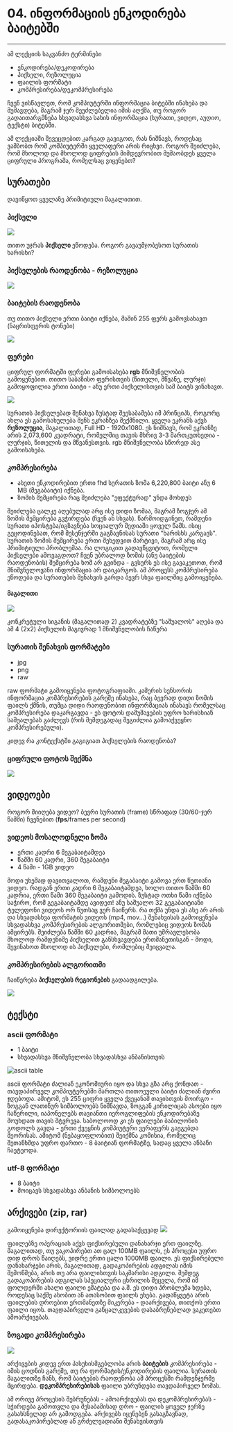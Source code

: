 
# 04. ინფორმაციის ენკოდირება ბაიტებში
---
ამ ლექციის საკვანძო ტერმინები
- ენკოდირება/დეკოდირება
- პიქსელი, რეზოლუცია
- ფაილის ფორმატი
- კომპრესირება/დეკომპრესირება

<!-- n -->
ჩვენ ვისწავლეთ, რომ კომპიუტერში ინფორმაცია ბიტებში ინახება და მუშავდება, მაგრამ ჯერ შეუძლებელია იმის აღქმა, თუ როგორ გადაითარგმნება სხვადასხვა სახის ინფორმაცია (სურათი, ვიდეო, აუდიო, ტექსტი) ბიტებში.

ამ ლექციაში შევეცდებით კარგად გავიგოთ, რას ნიშნავს, როდესაც ვამბობთ რომ კომპიუტერში ყველაფერი არის რიცხვი. როგორ შეიძლება, რომ მხოლოდ და მხოლოდ ციფრების მიმდევრობით მუშაობდეს ყველა ციფრული პროგრამა, რომელსაც ვიყენებთ?

## სურათები
დავიწყოთ ყველაზე პრიმიტიული მაგალითით.


### პიქსელი

![][image-1]

<!-- ნ -->
თითო უჯრას **პიქსელი** ეწოდება. როგორ გავაუმჯობესოთ სურათის ხარისხი?


### პიქსელების რაოდენობა - რეზოლუცია
![][image-2]
### ბაიტების რაოდენობა
 თუ თითო პიქსელი ერთი ბაიტი იქნება, მაშინ 255 ფერს გამოვსახავთ (ნაცრისფერის ტონები) 
 
![][image-3]

### ფერები
ციფრულ ფორმატში ფერები გამოისახება **rgb** მნიშვნელობის გამოყენებით. თითო საბაზისო ფერისთვის (წითელი, მწვანე, ლურჯი) გამოყოფილია ერთი ბაიტი - ანუ ერთი პიქსელისთვის სამ ბაიტს ვინახავთ.

![][image-4]

<!-- n -->
სურათის პიქსელებად შენახვა ზუსტად შეესაბამება იმ პრინციპს, როგორც ახლა ეს გამოსახულება შენს ეკრანზეა შექმნილი. 
ყველა ეკრანს აქვს **რეზოლუცია**, მაგალითად, Full HD - 1920x1080. ეს ნიშნავს, რომ ეკრანზე არის 2,073,600 კვადრატი, რომელშიც თავის მხრივ 3-3 მართკუთხედია - ლურჯის, წითელის და მწვანესთვის. rgb მნიშვნელობა სწორედ ასე გამოისახება.

### კომპრესირება
- ასეთი ენკოდირებით ერთი fhd სურათის ზომა 6,220,800 ბაიტი ანუ 6 MB (მეგაბაიტი) იქნება.
- ზომის შემცირება რაც შეიძლება "ეფექტურად" უნდა მოხდეს

<!-- n -->
შეიძლება ცალკე აღებულად არც ისე დიდი ზომაა, მაგრამ ზოგჯერ ამ ზომის შემცირება გვჭირდება (ჩვენ ან სხვას). წარმოიდგინეთ, რამდენი სურათი იპოსტება/იგზავნება სოციალურ მედიაში ყოველ წამს. ისიც გეცოდინებათ, რომ მესენჯერში გაგზავნისას სურათი "ხარისხს კარგავს". 
სურათის ზომის შემცირება ერთი შეხედვით მარტივი, მაგრამ არც ისე პრიმიტიული პრობლემაა. რა ლოგიკით გადავწყვიტოთ, რომელი პიქსელები ამოვაგდოთ? ჩვენ უბრალოდ ზომის (ანუ ბაიტების რაოდენობის) შემცირება ხომ არ გვინდა - გვსურს ეს ისე გავაკეთოთ, რომ მნიშვნელოვანი ინფორმაცია არ დაიკარგოს. ამ პროცესს კომპრესირება ეწოდება და სურათების შენახვის გარდა ბევრ სხვა ფაილშიც გამოიყენება.

#### მაგალითი

![][image-5]

<!-- ნ -->
კონკრეტული სიგანის (მაგალითად 2) კვადრატებზე "საშუალოს" აღება და ამ 4 (2x2) პიქსელის მაგივრად 1 მნიშვნელობის ჩაწერა

### სურათის შენახვის ფორმატები
- jpg
- png
- raw

<!-- ნ -->
raw ფორმატი გამოიყენება ფოტოგრაფიაში. კამერის სენსორის ინფორმაცია კომპრესირების გარეშე ინახება, რაც ბევრად დიდი ზომის ფაილს ქმნის, თუმცა დიდი რაოდენობით ინფორმაციას ინახავს რომელსაც კომპრესირება დაკარგავდა - ეს ფოტოს დამუშავების უფრო ხარისხიან საშუალებას გაძლევს (რის შემდეგადაც შეგიძლია გამოაქვეყნო კომპრესირებული).

კიდევ რა კონტექსტში გაგიგიათ პიქსელების რაოდენობა?

### ციფრული ფოტოს შექმნა
![][image-6]


## ვიდეოები
როგორ მიიღება ვიდეო? ბევრი სურათის (frame) სწრაფად (30/60-ჯერ წამში) ჩვენებით (**fps**/frames per second)

### ვიდეოს მოსალოდნელი ზომა
- ერთი კადრი 6 მეგაბაიტამდეა
- წამში 60 კადრი, 360 მეგაბაიტი
- 4 წამი - 1GB ვიდეო

<!-- n -->
მოდი უხეშად დავითვალოთ, რამდენი მეგაბაიტი გამოვა ერთ წუთიანი ვიდეო. რადგან ერთი კადრი 6 მეგაბაიტამდეა, ხოლო თითო წამში 60 კადრია, ერთი წამი 360 მეგაბაიტი გამოდის. ზუსტად ოთხი წამი იქნება საჭირო, რომ გეგაბაიტამდე ავიდეთ! ანუ საშუალო 32 გეგაბაიტიანი ტელეფონი ვიდეოს ორ წუთსაც ვერ ჩაიწერს. რა თქმა უნდა ეს ასე არ არის და სხვადასხვა ფორმატის ვიდეოს (mp4, mov...) შენახვისას გამოიყენება სხვადასხვა კომპრესირების ალგორითმები, რომლებიც ვიდეოს ზომას ამცირებს. შეიძლება წამში 60 კადრია, მაგრამ მათი უმრავლესობა მხოლოდ რამდენიმე პიქსელით განსხვავდება ერთმანეთისგან - მოდი, შევინახოთ მხოლოდ ის პიქსელები, რომლებიც შეიცვალა. 


### კომპრესირების ალგორითმი
ჩაიწერება **პიქსელების რეგიონების** გადაადგილება.

![][image-7]

## ტექსტი
### ascii ფორმატი
- 1 ბაიტი
- სხვადასხვა მნიშვნელობა სხვადასხვა ანბანისთვის

![ascii table][image-8]

<!-- n -->
ascii ფორმატი ძალიან ეკონომიური იყო და სხვა გზა არც ქონდათ - თავდაპირველ კომპიუტერებში მართლა თითოეული ბაიტი ძალიან ძვირი ჯდებოდა. ამიტომ, ეს 255 ციფრი ყველა ქვეყანამ თავისთვის მოირგო - ზოგგან ლათინურ სიმბოლოებს ნიშნავდა, ზოგგან კირილიცას ასოები იყო ჩაწერილი, იაპონელებს თავიანთი იეროგლიფების ენკოდირებაზე მოუხდათ თავის მტვრევა. საბოლოოდ კი ეს ფაილები ბაბილონის გოდოლს გავდა - ერთი ქვეყნის კომპიუტერი ვერაფერს გაუგებდა მეორისას. ამიტომ (ნებაყოფლობით) შეიქმნა  კომისია, რომელიც შეთანხმდა უფრო ფართო - 8 ბაიტიან ფორმატზე, სადაც ყველა ანბანი ჩაეტეოდა.

### utf-8 ფორმატი
- 8 ბაიტი
- მოიცავს სხვადასხვა ანბანის სიმბოლოებს

## არქივები (zip, rar)
გამოიყენება დირექტორიის ფაილად გადასაქცევად
![][image-9]

<!-- ნ -->
ფაილებზე ოპერაციას აქვს ფიქსირებული დანახარჯი ერთ ფაილზე. მაგალითად, თუ ვაკოპირებთ ათ ცალ 100MB ფაილს, ეს პროცესი უფრო დიდ დროს წაიღებს, ვიდრე ერთი ცალი 1000MB ფაილი. ეს ფიქსირებული დანახარჯები არის, მაგალითად, გადაკოპირების ადგილას იმის შემოწმება, არის თუ არა ფაილისთვის საკმარისი ადგილი. შემდეგ გადაკოპირების ადგილას სპეციალური ცხრილის შეცვლა, რომ იმ ფოლდერში ახალი ფაილი ემატება და ა.შ. ეს დიდი პრობლემა ხდება, როდესაც საქმე ასობით ან ათასობით ფაილს ეხება. გადაწყვეტა არის ფაილების დროებით ერთმანეთზე მიკერება - დაარქივება, თითქოს ერთი ფაილი იყოს. თავდაპირველი განცალკევების დასაბრუნებლად ვაკეთებთ ამოარქივებას.


### ზოგადი კომპრესირება
![][image-10]

<!-- ნ -->
არქივების კიდევ ერთ პასუხისმგებლობა არის **ბაიტების** კომპრესირება - იმის ცოდნის გარეშე, თუ რა ფორმატის/ენკოდირების ფაილია. სურათის მაგალითზე ჩანს, რომ ბაიტების რაოდენობა ამ პროცესში რამდენჯერმე მცირდება. **დეკომპრესირებისას** ფაილი უბრუნდება თავდაპირველ ზომას.

ამ ორივე პროცესის შებრუნებას - ამოარქივებას და დეკომპრესირებას - სჭირდება გამოთვლა და შესაბამისად დრო - ფაილის ყოველ ჯერზე გასახსნელად არ გამოდგება. არქივებს იყენებენ გასაგზავნად, გადასაკოპირებლად ან გრძელვადიანი შენახვისთვის


[image-1]:	https://futureeverythingmsf.files.wordpress.com/2015/02/image.png
[image-2]:	https://kronos-images.schoolmouv.fr/2-fnx-snt-c15-img01.png
[image-3]:	https://seis.bristol.ac.uk/~ggjlb/teaching/ccrs_tutorial/tutorial/graphics/content/pixel.gif
[image-4]:	https://i.pinimg.com/736x/59/57/57/59575781b130706a7d2ce27ebd0e019f.jpg
[image-5]:	https://cdn.geckoandfly.com/wp-content/uploads/2016/12/lossy-compression-ratios.jpg
[image-6]:	https://www.notebookcheck.net/fileadmin/Notebooks/News/_nc2/galaxy_s7_camera_dual_pixel_t04032016.jpg
[image-7]:	https://www.edn.com/wp-content/uploads/media-1067095-mar04fig4motion.gif
[image-8]:	https://miro.medium.com/max/3284/1*DHEm7FO7ZATjvH19dmKwoA.png
[image-9]:	https://jakewharton.com/static/post-image/zip_layout@2x.png
[image-10]:	https://img.favpng.com/11/19/0/run-length-encoding-data-compression-algorithm-lossless-compression-png-favpng-3ePnEaWDhezsnPH0vessmF1UF.jpg